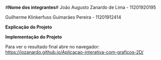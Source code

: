 #**Nome dos integrantes**#
João Augusto Zanardo de Lima - 11201920195

Guilherme Klinkerfuss Guimarães Pereira - 11201912414

**Explicação do Projeto**

**Implementação do Projeto**

Para ver o resultado final abre no navegador:
https://jozanardo.github.io/Aplicacao-interativa-com-graficos-2D/
